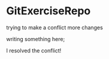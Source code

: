 # GitExerciseRepo

trying to make a conflict
more changes

writing something here;


I resolved the conflict!
